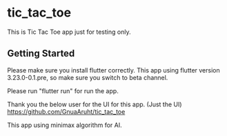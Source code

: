 # tic_tac_toe

This is Tic Tac Toe app just for testing only.

## Getting Started
Please make sure you install flutter correctly.
This app using flutter version 3.23.0-0.1.pre, so make sure you switch to beta channel.

Please run "flutter run" for run the app.

Thank you the below user for the UI for this app. (Just the UI) 
https://github.com/GnuaAruht/tic_tac_toe

This app using minimax algorithm for AI. 
